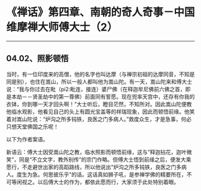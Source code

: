 # 《禅话》第四章、南朝的奇人奇事－中国维摩禅大师傅大士（2）

------

## 04.02、照影顿悟

当时，有一位印度来的高僧，他的名字也叫达摩（与禅宗初祖的达摩同音，不知是同是别），也住在嵩山，所以一般人都叫他为嵩山陀。有一天，嵩山陀来和傅大士说：“我与你过去在毗（pi2:毗连，接连）婆尸佛（在释迦牟尼佛前六佛之首，即是本劫－－贤圣劫中的第一尊佛）前面同有誓愿。现在兜率天宫中，还存有你我的衣钵，你到哪一天才回头啊！”大士听后，瞪目茫然，不知所对。因此嵩山陀便教他临水观影，他看见自己的头上有圆光宝盖等的祥瑞现象，因此而顿悟前缘。他笑着对嵩山陀说：“炉沟之所多钝铁，良医之门多病人。”救度众生，才是急事，何必只想天堂佛国之乐呢！

以下为作者案语。

新语云：傅大士因受嵩山陀之教，临水照影而顿悟前缘，这与“释迦拈花，迦叶微笑”，同是“不立文字，教外别传”的宗门作略。但傅大士悟到前缘之后，便发大乘愿行，不走避世出家的高蹈路线，所以他说出“炉沟之所多钝铁，良医之门多病人。度生为急。何思彼乐乎”的话。这话真如狮子吼，是参禅学佛的精要所在，不可等闲视之。以后傅大士的作为，都依此愿而行，大家须于此处特别着眼。

